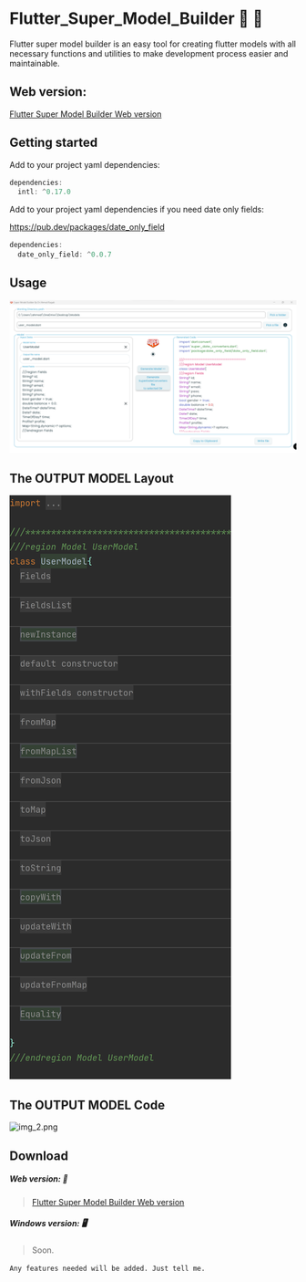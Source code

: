 # Flutter_Super_Model_Builder :100: :100:

Flutter super model builder is an easy tool for creating flutter models with all necessary functions and utilities to make development process easier and maintainable.

## Web version:

<a href="https://a7mdragab.github.io/flutter_super_model_builder" target="_blank">Flutter Super Model Builder Web version</a>


## Getting started


Add to your project yaml dependencies:
```dart
dependencies:
  intl: ^0.17.0
```
Add to your project yaml dependencies if you need date only fields:

https://pub.dev/packages/date_only_field
```dart
dependencies:
  date_only_field: ^0.0.7
```

## Usage

![img.png](img.png)

## The OUTPUT MODEL Layout
![img_1.png](img_1.png)

## The OUTPUT MODEL Code
![img_2.png](img_2.png)


## Download

##### Web version: :hotel:

> <a href="https://a7mdragab.github.io/flutter_super_model_builder" target="_blank">Flutter Super Model Builder Web version</a>


##### Windows version: :desktop_computer:

> Soon.

`Any features needed will be added. Just tell me.`
